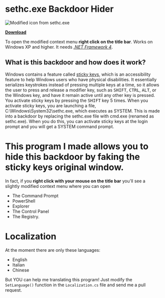 # sethc.exe Backdoor Hider

![Modified icon from sethc.exe](https://raw.githubusercontent.com/PGgamer2/sethc-backdoor-hider/master/icon.ico)

**[Download](https://github.com/PGgamer2/sethc-backdoor-hider/releases/)**

To open the modified context menu **right click on the title bar**.
Works on Windows XP and higher. It needs [*.NET Framework 4*](https://www.microsoft.com/download/details.aspx?id=17718).

## What is this backdoor and how does it work?
Windows contains a feature called [sticky keys](https://en.wikipedia.org/wiki/Sticky_keys), which is an accessibility feature to help Windows users who have physical disabilities.
It essentially serializes keystrokes instead of pressing multiple keys at a time, so it allows the user to press and release a modifier key, such as <kbd>SHIFT</kbd>, <kbd>CTRL</kbd>, <kbd>ALT</kbd>, or the Windows key, and have it remain active until any other key is pressed.
You activate sticky keys by pressing the <kbd>SHIFT</kbd> key 5 times. When you activate sticky keys, you are launching a file, C:\Windows\System32\sethc.exe, which executes as SYSTEM.
This is made into a backdoor by replacing the sethc.exe file with cmd.exe (renamed as sethc.exe). When you do this, you can activate sticky keys at the login prompt and you will get a SYSTEM command prompt.

# This program I made allows you to hide this backdoor by faking the sticky keys original window.
In fact, if you **right click with your mouse on the title bar** you'll see a slightly modified context menu where you can open
* The Command Prompt
* PowerShell
* Explorer
* The Control Panel
* The Registry.

# Localization

At the moment there are only these languages: 
* English
* Italian 
* Chinese

But YOU can help me translating this program! Just modify the `SetLanguage()` function in the `Localization.cs` file and send me a pull request.
